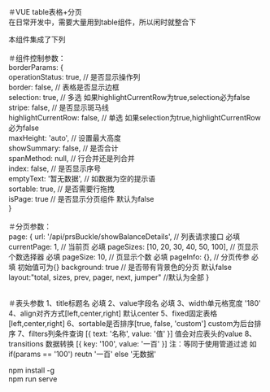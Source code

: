 ＃VUE table表格+分页</br>
在日常开发中，需要大量用到table组件，所以闲时就整合下</br>

本组件集成了下列</br></br>
＃组件控制参数：</br>
borderParams: {</br>
  operationStatus: true, // 是否显示操作列</br>
  border: false, // 表格是否显示边框</br>
  selection: true, // 多选 如果highlightCurrentRow为true,selection必为false</br>
  stripe: false, // 是否显示斑马线</br>
  highlightCurrentRow: false, // 单选 如果selection为true,highlightCurrentRow必为false</br>
  maxHeight: 'auto', // 设置最大高度</br>
  showSummary: false, // 是否合计</br>
  spanMethod: null, // 行合并还是列合并</br>
  index: false, // 是否显示序号</br>
  emptyText: '暂无数据', // 如数据为空的提示语</br>
  sortable: true, // 是否需要行拖拽</br>
  isPage: true // 是否显示分页组件 默认为false</br>
}</br>
</br>
＃分页参数：</br>
  page: {
     url: '/api/prsBuckle/showBalanceDetails', // 列表请求接口 必填 
     currentPage: 1, // 当前页 必填
     pageSizes: [10, 20, 30, 40, 50, 100], // 页显示个数选择器 必填
     pageSize: 10, // 页显示个数 必填
     pageInfo: {}, // 分页传参 必填 初始值可为{}
     background: true // 是否带有背景色的分页 默认false
     layout:"total, sizes, prev, pager, next, jumper" //默认为全部
  }</br>
</br>

＃表头参数
  1、title标题名  必填
  2、value字段名  必填
  3、width单元格宽度 '180'
  4、align对齐方式[left,center,right] 默认center
  5、fixed固定表格[left,center,right]
  6、sortable是否排序[true, false, 'custom'] custom为后台排序
  7、filters列条件查询   [{ text: '名称', value: '值' }] 值会对应表头的value
  8、transitions 数据转换   [{ key: '100', value: '一百' }]
    注：等同于使用管道过滤 如 if(params == '100') reutn '一百' else '无数据'

npm install -g</br>
npm run serve</br>
